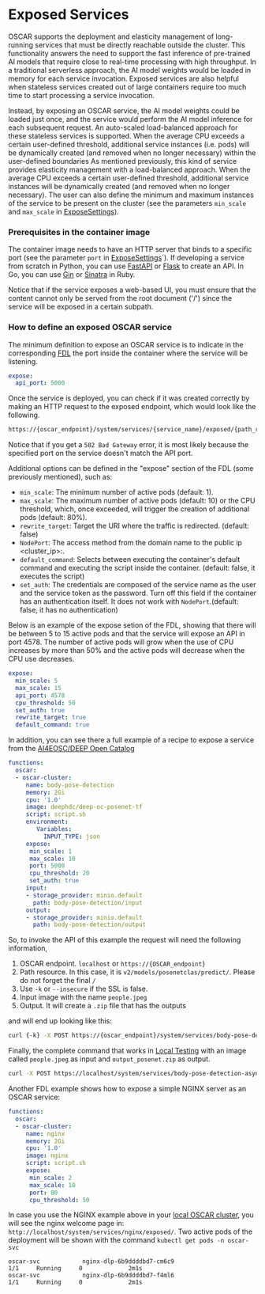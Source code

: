 # Exposed Services


OSCAR supports the deployment and elasticity management of long-running services that must be directly reachable outside the cluster. This functionality answers the need to support the fast inference of pre-trained AI models that require close to real-time processing with high throughput. In a traditional serverless approach, the AI model weights would be loaded in memory for each service invocation. Exposed services are also helpful when stateless services created out of large containers require too much time to start processing a service invocation.

Instead, by exposing an OSCAR service, the AI model weights could be loaded just once, and the service would perform the AI model inference for each subsequent request. An auto-scaled load-balanced approach for these stateless services is supported. When the average CPU exceeds a certain user-defined threshold, additional service instances (i.e. pods) will be dynamically created (and removed when no longer necessary) within the user-defined boundaries As mentioned previously, this kind of service provides elasticity management with a load-balanced approach. When the average CPU exceeds a certain user-defined threshold, additional service instances will be dynamically created (and removed when no longer necessary). The user can also define the minimum and maximum instances of the service to be present on the cluster (see the parameters `min_scale` and `max_scale` in [ExposeSettings](https://docs.oscar.grycap.net/fdl/#exposesettings)).


### Prerequisites in the container image
The container image needs to have an HTTP server that binds to a specific port (see the parameter `port` in [ExposeSettings](https://docs.oscar.grycap.net/fdl/#exposesettings)`). If developing a service from scratch in Python, you can use [FastAPI](https://fastapi.tiangolo.com/) or [Flask](https://flask.palletsprojects.com/en/2.3.x/) to create an API. In Go, you can use [Gin](https://gin-gonic.com/) or [Sinatra](https://sinatrarb.com/) in Ruby. 

Notice that if the service exposes a web-based UI, you must ensure that the content cannot only be served from the root document ('/') since the service will be exposed in a certain subpath.

### How to define an exposed OSCAR service

The minimum definition to expose an OSCAR service is to indicate in the corresponding [FDL](https://docs.oscar.grycap.net/fdl/) the port inside the container where the service will be listening.

``` yaml
expose:
  api_port: 5000
```

Once the service is deployed, you can check if it was created correctly by making an HTTP request to the exposed endpoint, which would look like the following. 

``` bash
https://{oscar_endpoint}/system/services/{service_name}/exposed/{path_resource} 

```

Notice that if you get a `502 Bad Gateway` error, it is most likely because the specified port on the service doesn't match the API port.

Additional options can be defined in the "expose" section of the FDL (some previously mentioned), such as:

- `min_scale`: The minimum number of active pods (default: 1).
- `max_scale`: The maximum number of active pods (default: 10) or the CPU threshold, which, once exceeded, will trigger the creation of additional pods (default: 80%).
- `rewrite_target`: Target the URI where the traffic is redirected. (default: false)
- `NodePort`: The access method from the domain name to the public ip <cluster_ip>:<NodePort>.
- `default_command`: Selects between executing the container's default command and executing the script inside the container. (default: false, it executes the script)
- `set_auth`: The credentials are composed of the service name as the user and the service token as the password. Turn off this field if the container has an authentication itself. It does not work with `NodePort`.(default: false, it has no authentication)


Below is an example of the expose setion of the FDL, showing that there will be between 5 to 15 active pods and that the service will expose an API in port 4578. The number of active pods will grow when the use of CPU increases by more than 50% and the active pods will decrease when the CPU use decreases.

``` yaml
expose:
  min_scale: 5 
  max_scale: 15 
  api_port: 4578  
  cpu_threshold: 50
  set_auth: true
  rewrite_target: true
  default_command: true
```

In addition, you can see there a full example of a recipe to expose a service from the [AI4EOSC/DEEP Open Catalog](https://marketplace.deep-hybrid-datacloud.eu/)

``` yaml
functions:
  oscar:
  - oscar-cluster:
     name: body-pose-detection
     memory: 2Gi
     cpu: '1.0'
     image: deephdc/deep-oc-posenet-tf
     script: script.sh
     environment:
        Variables:
          INPUT_TYPE: json  
     expose:
      min_scale: 1 
      max_scale: 10 
      port: 5000  
      cpu_threshold: 20 
      set_auth: true
     input:
     - storage_provider: minio.default
       path: body-pose-detection/input
     output:
     - storage_provider: minio.default
       path: body-pose-detection/output
```

So, to invoke the API of this example the request will need the following information,

1. OSCAR endpoint. `localhost` or `https://{OSCAR_endpoint}`
2. Path resource. In this case, it is `v2/models/posenetclas/predict/`. Please do not forget the final `/`
3. Use `-k` or `--insecure` if the SSL is false.
4. Input image with the name `people.jpeg`
5. Output. It will create a `.zip` file that has the outputs

and will end up looking like this:

``` bash
curl {-k} -X POST https://{oscar_endpoint}/system/services/body-pose-detection-async/exposed/{path resource} -H  "accept: */*" -H  "Content-Type: multipart/form-data" -F "data=@{input image};type=image/png" --output {output file}
```

Finally, the complete command that works in [Local Testing](https://docs.oscar.grycap.net/local-testing/) with an image called `people.jpeg` as input and `output_posenet.zip` as output.

``` bash
curl -X POST https://localhost/system/services/body-pose-detection-async/exposed/v3/models/posenetclas/predict/ -H  "accept: */*" -H  "Content-Type: multipart/form-data" -F "data=@people.jpeg;type=image/png" --output output_posenet.zip
```

Another FDL example shows how to expose a simple NGINX server as an OSCAR service:

``` yaml
functions:
  oscar:
  - oscar-cluster:
     name: nginx
     memory: 2Gi
     cpu: '1.0'
     image: nginx
     script: script.sh
     expose:
      min_scale: 2 
      max_scale: 10 
      port: 80  
      cpu_threshold: 50 
```

In case you use the NGINX example above in your [local OSCAR cluster](https://docs.oscar.grycap.net/local-testing/), you will see the nginx welcome page in: `http://localhost/system/services/nginx/exposed/`.
Two active pods of the deployment will be shown with the command `kubectl get pods -n oscar-svc`

``` text
oscar-svc            nginx-dlp-6b9ddddbd7-cm6c9                         1/1     Running     0             2m1s
oscar-svc            nginx-dlp-6b9ddddbd7-f4ml6                         1/1     Running     0             2m1s
```